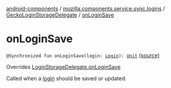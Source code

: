 [android-components](../../index.md) / [mozilla.components.service.sync.logins](../index.md) / [GeckoLoginStorageDelegate](index.md) / [onLoginSave](./on-login-save.md)

# onLoginSave

`@Synchronized fun onLoginSave(login: `[`Login`](../../mozilla.components.concept.storage/-login/index.md)`): `[`Unit`](https://kotlinlang.org/api/latest/jvm/stdlib/kotlin/-unit/index.html) [(source)](https://github.com/mozilla-mobile/android-components/blob/master/components/service/sync-logins/src/main/java/mozilla/components/service/sync/logins/GeckoLoginStorageDelegate.kt#L71)

Overrides [LoginStorageDelegate.onLoginSave](../../mozilla.components.concept.storage/-login-storage-delegate/on-login-save.md)

Called when a [login](../../mozilla.components.concept.storage/-login-storage-delegate/on-login-save.md#mozilla.components.concept.storage.LoginStorageDelegate$onLoginSave(mozilla.components.concept.storage.Login)/login) should be saved or updated.

